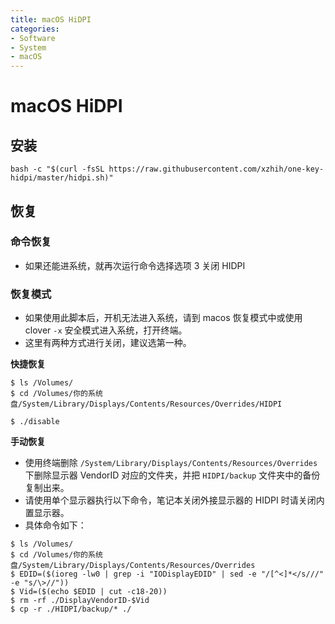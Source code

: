```yaml
---
title: macOS HiDPI
categories:
- Software
- System
- macOS
---
```

# macOS HiDPI

## 安装

```shell
bash -c "$(curl -fsSL https://raw.githubusercontent.com/xzhih/one-key-hidpi/master/hidpi.sh)"
```

## 恢复

### 命令恢复

- 如果还能进系统，就再次运行命令选择选项 3 关闭 HIDPI

### 恢复模式

- 如果使用此脚本后，开机无法进入系统，请到 macos 恢复模式中或使用 clover `-x` 安全模式进入系统，打开终端。
- 这里有两种方式进行关闭，建议选第一种。

**快捷恢复**

```shell
$ ls /Volumes/
$ cd /Volumes/你的系统盘/System/Library/Displays/Contents/Resources/Overrides/HIDPI

$ ./disable
```

**手动恢复**

- 使用终端删除 `/System/Library/Displays/Contents/Resources/Overrides` 下删除显示器 VendorID 对应的文件夹，并把 `HIDPI/backup` 文件夹中的备份复制出来。
- 请使用单个显示器执行以下命令，笔记本关闭外接显示器的 HIDPI 时请关闭内置显示器。
- 具体命令如下：

```shell
$ ls /Volumes/
$ cd /Volumes/你的系统盘/System/Library/Displays/Contents/Resources/Overrides
$ EDID=($(ioreg -lw0 | grep -i "IODisplayEDID" | sed -e "/[^<]*</s///" -e "s/\>//"))
$ Vid=($(echo $EDID | cut -c18-20))
$ rm -rf ./DisplayVendorID-$Vid
$ cp -r ./HIDPI/backup/* ./
```

